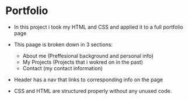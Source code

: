 # Portfolio
* In this project i took my HTML and CSS and applied it to a full portfolio page

* This paage is broken down in 3 sections:
    * About me (Preffesional background and personal info)
    * My Projects (Projects that i wokred on in the past)
    * Contact (my contact information)

* Header has a nav that links to corresponding info on the page

* CSS and HTML are structured properly without any unused code.